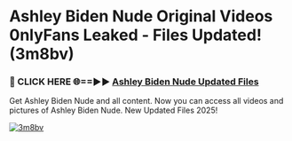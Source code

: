 # Ashley Biden Nude Original Videos 0nlyFans Leaked - Files Updated! (3m8bv)

<h3>🔴 CLICK HERE 🌐==►► <a href="https://tinyurl.com/yrmya6cz" rel="nofollow">Ashley Biden Nude Updated Files</a></h3>

Get Ashley Biden Nude and all content. Now you can access all videos and pictures of Ashley Biden Nude. New Updated Files 2025!

[![3m8bv](https://i.imgur.com/FMdXYCs.gif)](https://tinyurl.com/yrmya6cz)
